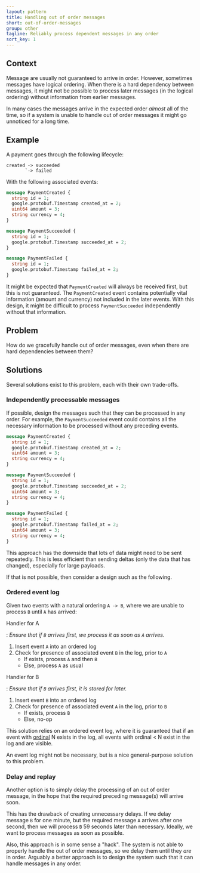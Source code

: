 ```yaml
---
layout: pattern
title: Handling out of order messages
short: out-of-order-messages
group: other
tagline: Reliably process dependent messages in any order
sort_key: 1
---
```


## Context

Message are usually not guaranteed to arrive in order. However, sometimes messages have logical ordering. When there is a hard dependency between messages, it might not be possible to process later messages (in the logical ordering) without information from earlier messages.

In many cases the messages arrive in the expected order _almost_ all of the time, so if a system is unable to handle out of order messages it might go unnoticed for a long time.

## Example

A payment goes through the following lifecycle:

```text
created -> succeeded
       `-> failed
```

With the following associated events:

```protobuf
message PaymentCreated {
  string id = 1;
  google.protobuf.Timestamp created_at = 2;
  uint64 amount = 3;
  string currency = 4;
}

message PaymentSucceeded {
  string id = 1;
  google.protobuf.Timestamp succeeded_at = 2;
}

message PaymentFailed {
  string id = 1;
  google.protobuf.Timestamp failed_at = 2;
}
```

It might be expected that `PaymentCreated` will always be received first, but this is not guaranteed. The `PaymentCreated` event contains potentially vital information (amount and currency) not included in the later events. With this design, it might be difficult to process `PaymentSucceeded` independently without that information.

## Problem

How do we gracefully handle out of order messages, even when there are hard dependencies between them?

## Solutions

Several solutions exist to this problem, each with their own trade-offs.

### Independently processable messages

If possible, design the messages such that they can be processed in any order. For example, the `PaymentSucceeded` event could contains all the necessary information to be processed without any preceding events.

```proto
message PaymentCreated {
  string id = 1;
  google.protobuf.Timestamp created_at = 2;
  uint64 amount = 3;
  string currency = 4;
}

message PaymentSucceeded {
  string id = 1;
  google.protobuf.Timestamp succeeded_at = 2;
  uint64 amount = 3;
  string currency = 4;
}

message PaymentFailed {
  string id = 1;
  google.protobuf.Timestamp failed_at = 2;
  uint64 amount = 3;
  string currency = 4;
}
```

This approach has the downside that lots of data might need to be sent repeatedly. This is less efficient than sending deltas (only the data that has changed), especially for large payloads.

If that is not possible, then consider a design such as the following.

### Ordered event log

Given two events with a natural ordering `A -> B`, where we are unable to process `B` until `A` has arrived:

Handler for A

: _Ensure that if `B` arrives first, we process it as soon as `A` arrives._

  1. Insert event `A` into an ordered log
  2. Check for presence of associated event `B` in the log, prior to `A`
     - If exists, process `A` and then `B`
     - Else, process `A` as usual

Handler for B

: _Ensure that if `B` arrives first, it is stored for later._

  1. Insert event `B` into an ordered log
  2. Check for presence of associated event `A` in the log, prior to `B`
     - If exists, process `B`
     - Else, no-op

This solution relies on an ordered event log, where it is guaranteed that if an event with [ordinal](https://en.wikipedia.org/wiki/Ordinal_number) N exists in the log, all events with ordinal < N exist in the log and are visible.

An event log might not be necessary, but is a nice general-purpose solution to this problem.

### Delay and replay

Another option is to simply delay the processing of an out of order message, in the hope that the required preceding message(s) will arrive soon.

This has the drawback of creating unnecessary delays. If we delay message `B` for one minute, but the required message `A` arrives after one second, then we will process `B` 59 seconds later than necessary. Ideally, we want to process messages as soon as possible.

Also, this approach is in some sense a "hack". The system is not able to properly handle the out of order messages, so we delay them until they _are_ in order. Arguably a better approach is to design the system such that it can handle messages in any order.
